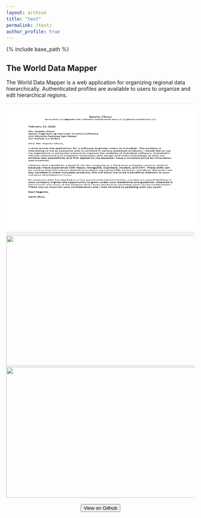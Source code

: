 ```yaml
---
layout: archive
title: "test"
permalink: /test/
author_profile: true
---
```


{% include base_path %}

## The World Data Mapper

The World Data Mapper is a web application for organizing regional data hierarchically. Authenticated
profiles are available to users to organize and edit hierarchical regions.

<p align = "center">
<img src = "/images/Kevin_Zhou_Cover_Letter_Preview.png" width = "700" height = "350" >
<img src = "/images/Kevin_Zhou_User_Instructions.png" width = "700" height = "350" >
<img src = "/images/Kevin_Zhou_Press_Release.png" width = "700" height = "350" >
</p>
<p align = "center">
<a href="https://github.com/kevinz1312/TheWorldMapper">
<button class="btn btn--inverse">View on Github</button>
</a></p>

